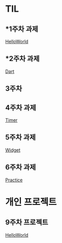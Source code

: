 TIL
======================================================
*1주차 과제
-------------
[HelloWorld](https://github.com/PSJ0911/HelloWorld/blob/main/HelloWorld.md)

*2주차 과제
---------------
[Dart](https://github.com/PSJ0911/HelloWorld/blob/main/Dart.md)

3주차 
----------------

4주차 과제
----------------
[Timer](https://github.com/PSJ0911/HelloWorld/blob/main/timer.md)

5주차 과제
----------------
[Widget](https://github.com/PSJ0911/HelloWorld/blob/main/Widget.md)

6주차 과제
----------------
[Practice](https://github.com/PSJ0911/HelloWorld/blob/main/practice.md)


개인 프로젝트
======================================================
9주차 프로젝트
-------------
[HelloWorld](https://github.com/PSJ0911/HelloWorld/blob/main/HelloWorld.md)
